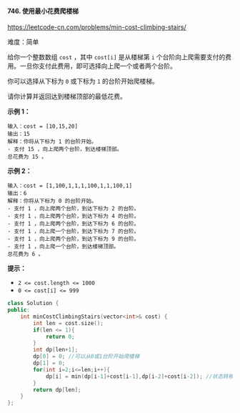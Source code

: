 #### 746. 使用最小花费爬楼梯

https://leetcode-cn.com/problems/min-cost-climbing-stairs/

难度：简单

给你一个整数数组 `cost` ，其中 `cost[i]` 是从楼梯第 `i` 个台阶向上爬需要支付的费用。一旦你支付此费用，即可选择向上爬一个或者两个台阶。

你可以选择从下标为 `0` 或下标为 `1` 的台阶开始爬楼梯。

请你计算并返回达到楼梯顶部的最低花费。

 

**示例 1：**

```
输入：cost = [10,15,20]
输出：15
解释：你将从下标为 1 的台阶开始。
- 支付 15 ，向上爬两个台阶，到达楼梯顶部。
总花费为 15 。
```

**示例 2：**

```
输入：cost = [1,100,1,1,1,100,1,1,100,1]
输出：6
解释：你将从下标为 0 的台阶开始。
- 支付 1 ，向上爬两个台阶，到达下标为 2 的台阶。
- 支付 1 ，向上爬两个台阶，到达下标为 4 的台阶。
- 支付 1 ，向上爬两个台阶，到达下标为 6 的台阶。
- 支付 1 ，向上爬一个台阶，到达下标为 7 的台阶。
- 支付 1 ，向上爬两个台阶，到达下标为 9 的台阶。
- 支付 1 ，向上爬一个台阶，到达楼梯顶部。
总花费为 6 。
```

 

**提示：**

- `2 <= cost.length <= 1000`
- `0 <= cost[i] <= 999`



```c++
class Solution {
public:
    int minCostClimbingStairs(vector<int>& cost) {
        int len = cost.size();
        if(len <= 1){
            return 0;
        }
        int dp[len+1];
        dp[0] = 0; //可以从0或1台阶开始爬楼梯
        dp[1] = 0;
        for(int i=2;i<=len;i++){
            dp[i] = min(dp[i-1]+cost[i-1],dp[i-2]+cost[i-2]); //状态转移方程
        }
        return dp[len];
    }
};
```

